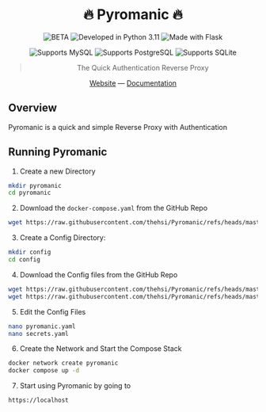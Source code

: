 <div align="center">

# :fire: Pyromanic :fire:

![BETA](https://img.shields.io/badge/⚠️_BETA-orange)
![Developed in Python 3.11](https://img.shields.io/badge/Developed_in-Python_>=3.11-blue?logo=python&color=blue&logoColor=white)
![Made with Flask](https://img.shields.io/badge/Made_with-Flask-blue?color=orange&logo=flask&logoColor=white)

![Supports MySQL](https://img.shields.io/badge/Supports-MySQL-green?color=greeen&logo=mysql&logoColor=white)
![Supports PostgreSQL](https://img.shields.io/badge/Supports-PostgreSQL-green?color=greeen&logo=postgresql&logoColor=white)
![Supports SQLite](https://img.shields.io/badge/Supports-SQLite-green?color=greeen&logo=sqlite&logoColor=white)

> The Quick Authentication Reverse Proxy

[Website](https://thehsi.cloud/pyromanic/) — [Documentation](/wiki)

</div>

## Overview

Pyromanic is a quick and simple Reverse Proxy with Authentication

## Running Pyromanic

1. Create a new Directory

```bash
mkdir pyromanic
cd pyromanic
```

2. Download the `docker-compose.yaml` from the GitHub Repo

```bash
wget https://raw.githubusercontent.com/thehsi/Pyromanic/refs/heads/master/docker-compose.yaml
```

3. Create a Config Directory:

```bash
mkdir config
cd config
```

4. Download the Config files from the GitHub Repo

```bash
wget https://raw.githubusercontent.com/thehsi/Pyromanic/refs/heads/master/config/pyromanic.yaml
wget https://raw.githubusercontent.com/thehsi/Pyromanic/refs/heads/master/config/secrets.yaml
```

5. Edit the Config Files

```bash
nano pyromanic.yaml
nano secrets.yaml
```

6. Create the Network and Start the Compose Stack

```bash
docker network create pyromanic
docker compose up -d
```

7. Start using Pyromanic by going to

```url
https://localhost
```
